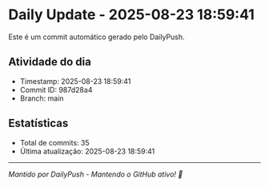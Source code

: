 # Daily Update - 2025-08-23 18:59:41

Este é um commit automático gerado pelo DailyPush.

## Atividade do dia
- Timestamp: 2025-08-23 18:59:41
- Commit ID: 987d28a4
- Branch: main

## Estatísticas
- Total de commits: 35
- Última atualização: 2025-08-23 18:59:41

---
*Mantido por DailyPush - Mantendo o GitHub ativo! 🚀*
